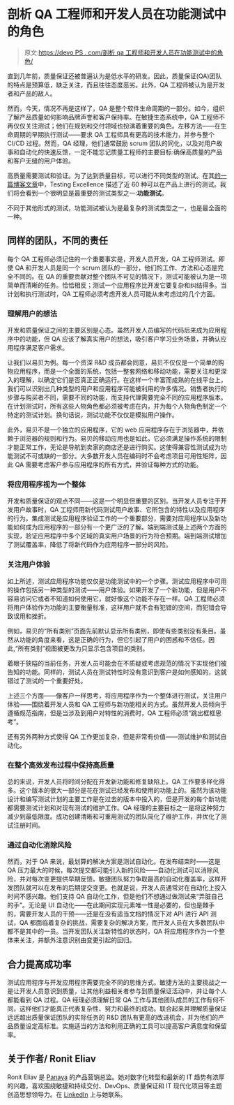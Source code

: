 # 剖析 QA 工程师和开发人员在功能测试中的角色

> 原文:[https://devo PS . com/剖析 qa 工程师和开发人员在功能测试中的角色/](https://devops.com/dissecting-the-role-of-qa-engineers-and-developers-in-functional-testing/)

直到几年前，质量保证还被普遍认为是低水平的研发。因此，质量保证(QA)团队的特点是预算低，缺乏关注，而且往往态度恶劣。此外，QA 工程师被认为是开发者和产品的敌人。

然而，今天，情况不再是这样了，QA 是整个软件生命周期的一部分。如今，组织了解产品质量如何影响品牌声誉和客户保持率。在敏捷生态系统中，QA 工程师不再仅仅关注测试；他们在规划和交付领域也扮演着重要的角色。左移方法——在生命周期的早期执行测试——要求 QA 工程师具有更高的技术能力，并参与整个 CI/CD 过程。然而，QA 经理，他们通常鼓励 scrum 团队的同化，以及对用户故事和自动化的快速反馈，一定不能忘记质量工程师的主要目标:确保高质量的产品和客户无缝的用户体验。

高质量需要测试和验证。为了达到质量目标，可以进行不同类型的测试。在其[的一篇博客文章](https://www.testingexcellence.com/types-of-software-testing-complete-list/)中，Testing Excellence 描述了近 60 种可以在产品上进行的测试。我们将会看到一个很明显是最重要的测试类型之一:**功能测试**。

不同于其他形式的测试，功能测试被认为是最复杂的测试类型之一，也是最全面的一种。

## 同样的团队，不同的责任

每个 QA 工程师必须记住的一个重要事实是，开发人员开发，QA 工程师测试。即使 QA 和开发人员是同一个 scrum 团队的一部分，他们的工作、方法和心态是完全不同的。在 QA 的重要贡献对整个团队不可见的情况下，测试可能被认为是一项简单而清晰的任务。恰恰相反；测试一个应用程序比开发它要复杂和纠结得多。当计划和执行测试时，QA 工程师必须考虑开发人员可能从未考虑过的几个方面。

### 理解用户的想法

开发和质量保证之间的主要区别是心态。虽然开发人员编写的代码后来成为应用程序中的功能，但 QA 应该了解真实用户的想法，吸引客户学习业务场景，并确认应用程序满足客户需求。

让我们以易贝为例。每一个资深 R&D 成员都会同意，易贝不仅仅是一个简单的购物应用程序，而是一个全面的系统，包括一整套网络和移动功能，需要关注和更深入的理解，以确定它们是否真正正确运行。在这样一个丰富而成熟的在线平台上，我们可以识别出几种类型的用户和应用程序可能被利用的许多情况。销售者执行的步骤与购买者不同，需要不同的功能，而支持代理需要完全不同的应用程序版本。在计划测试时，所有这些人物角色都必须被考虑在内，并为每个人物角色制定一个特定的测试计划。换句话说，测试功能不仅仅是模拟用户操作。

此外，易贝不是一个独立的应用程序，它的 web 应用程序存在于浏览器中，并依赖于浏览器的规则和行为。易贝的移动应用也是如此，它必须满足操作系统的限制才能正常工作，无论是导航到卖家的商店还是进行购买。这使得兼容性测试成为功能测试不可或缺的一部分。大多数开发人员在编码时不会考虑项目可用性矩阵，因此 QA 需要考虑客户参与应用程序的所有方式，并验证每种方式的功能。

### 将应用程序视为一个整体

开发和质量保证的观点不同——这是一个明显但重要的区别。当开发人员专注于开发用户故事时，QA 工程师用新代码测试用户故事、它所包含的特性以及应用程序的行为。集成测试是应用程序验证工作的一个重要部分，需要对应用程序以及新功能如何成为应用程序的一部分有一个更广泛的了解。端到端测试是上述两个方面的实现，验证应用程序中多个区域的真实用户场景的行为符合预期。端到端测试增加了测试覆盖率，降低了将新代码作为应用程序一部分的风险。

### 关注用户体验

如上所述，测试应用程序功能仅仅是功能测试中的一个步骤。测试应用程序中可用的操作包括另一种类型的测试——用户体验。如果开发了一个新功能，但是用户不容易访问它或者不知道如何使用它，就好像这个功能不存在一样。QA 工程师必须将用户体验作为功能的主要衡量标准，这样用户就不会有犯错的空间，而犯错会导致误用和挫折。

例如，易贝的“所有类别”页面先前默认显示所有类别，即使有些类别没有条目。虽然从功能的角度来看，这是正确的行为，但它引起了用户的困惑和不信任。因此,“所有类别”视图被更改为只显示包含项目的类别。

着眼于狭隘的当前任务，开发人员可能会在不质疑或考虑规范的情况下实现他们被告知的功能。同样的，测试人员在测试特性时没有意识到客户是如何感知的，这就错过了测试的一个重要好处。

上述三个方面——像客户一样思考，将应用程序作为一个整体进行测试，关注用户体验——围绕着开发人员和 QA 工程师与新功能相关的方式。虽然开发人员倾向于遵循规范指南，但是当涉及到用户对特性的消费时，QA 工程师必须“跳出框框思考”。

还有另外两种方式使得 QA 工作更加复杂，但是非常有价值——测试维护和测试自动化。

### 在整个高效发布过程中保持高质量

总的来说，开发人员将时间分配在开发新功能和修复缺陷上。QA 工作要多样化得多。这个版本的很大一部分是花在测试已经发布和使用的功能上的。虽然为该功能设计和编写测试计划的主要工作是在过去的版本中投入的，但是开发的每个新功能都需要测试计划和对现有测试的维护工作。QA 经理的主要目标之一是将这种努力减少到最低限度。成功创建清晰和可重用测试的团队简化了维护工作，并优化了测试注册时间。

### 通过自动化消除风险

然而，对于 QA 来说，最划算的解决方案是测试自动化。在发布结束时——这是 QA 压力最大的时候，每次提交都可能引入新的风险——自动化测试可以消除风险，并对每次变更提供早期反馈。敏捷团队努力争取最高的自动化覆盖率，这样开发团队就可以在发布的后期提交变更。也就是说，开发人员通常对在自动化上投入时间不感兴趣。他们支持 QA 自动化工作，但是他们不想通过做测试来“弄脏自己的手”。无论是 UI 自动化——在此期间实现元素唯一性是必要的，但也是棘手的，需要开发人员的干预——还是在没有适当文档的情况下对 API 进行 API 测试，QA 都面临着复杂的挑战，需要复杂的解决方案，而开发人员在大多数团队中都不是其中的一员。当开发团队关注新特性的状态时，QA 将应用程序作为一个整体来关注，并额外注意识别由变更引起的回归。

## 合力提高成功率

测试应用程序与开发应用程序需要完全不同的思维方式。敏捷方法的主要挑战之一是让开发人员意识到质量，让其他利益相关者参与到质量保证活动中，并让每个人都能看到 QA 过程。QA 经理必须理解日常 QA 工作与其他团队成员的工作有何不同，这样他们才能真正代表复杂性、努力和最终的成功。联合起来并理解质量保证远远超出质量保证团队的实际任务的 R&D 团队有更高的改进机会，并为他们的产品质量设定高标准。实施适当的方法和利用正确的工具可以提高客户满意度和保留率。

## 关于作者/ Ronit Eliav

Ronit Eliav 是 [Panaya](http://www.panaya.com/) 的产品营销总监。她对数字化转型和最新的 IT 趋势有浓厚的兴趣，喜欢围绕敏捷和持续交付、DevOps、质量保证和 IT 现代化项目等主题创造思想领导力。在 [LinkedIn](https://www.linkedin.com/in/ronit-eliav-2a20245a/) 上与她联系。